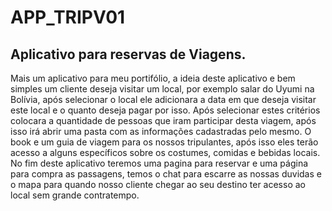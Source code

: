 # APP_TRIPV01
## Aplicativo para reservas de Viagens.
<p> Mais um aplicativo para meu portifólio, a ideia deste aplicativo e bem simples um cliente deseja visitar um local, por exemplo salar do Uyumi na Bolívia, após selecionar o local ele adicionara a data em que deseja visitar este local e o quanto deseja pagar por isso.
Após selecionar estes critérios colocara a quantidade de pessoas que iram participar desta viagem, após isso irá abrir uma pasta com as informações cadastradas pelo mesmo.
O book e um guia de viagem para os nossos tripulantes, após isso eles terão acesso a alguns específicos sobre os costumes, comidas e bebidas locais.
No fim deste aplicativo teremos uma pagina para reservar e uma página para compra as passagens, temos o chat para escarre as nossas duvidas e o mapa para quando nosso cliente chegar ao seu destino ter acesso ao local sem grande contratempo.
</p>

